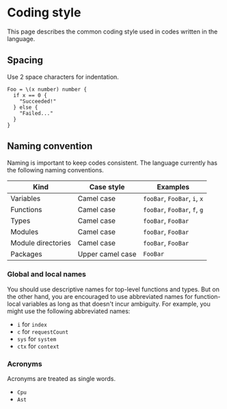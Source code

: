 # Coding style

This page describes the common coding style used in codes written in the language.

## Spacing

Use 2 space characters for indentation.

```pen
Foo = \(x number) number {
  if x == 0 {
    "Succeeded!"
  } else {
    "Failed..."
  }
}
```

## Naming convention

Naming is important to keep codes consistent. The language currently has the following naming conventions.

| Kind               | Case style       | Examples                     |
| ------------------ | ---------------- | ---------------------------- |
| Variables          | Camel case       | `fooBar`, `FooBar`, `i`, `x` |
| Functions          | Camel case       | `fooBar`, `FooBar`, `f`, `g` |
| Types              | Camel case       | `fooBar`, `FooBar`           |
| Modules            | Camel case       | `fooBar`, `FooBar`           |
| Module directories | Camel case       | `fooBar`, `FooBar`           |
| Packages           | Upper camel case | `FooBar`                     |

### Global and local names

You should use descriptive names for top-level functions and types. But on the other hand, you are encouraged to use abbreviated names for function-local variables as long as that doesn't incur ambiguity. For example, you might use the following abbreviated names:

- `i` for `index`
- `c` for `requestCount`
- `sys` for `system`
- `ctx` for `context`

### Acronyms

Acronyms are treated as single words.

- `Cpu`
- `Ast`
